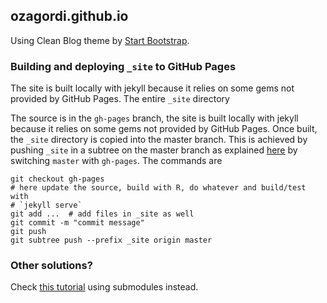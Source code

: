 ## ozagordi.github.io

Using Clean Blog theme by [Start Bootstrap](http://startbootstrap.com/).

### Building and deploying `_site` to GitHub Pages

The site is built locally with jekyll because it relies on some gems not
provided by GitHub Pages. The entire `_site` directory

The source is in the `gh-pages` branch, the site is built locally with jekyll
because it relies on some gems not provided by GitHub Pages. Once built,
the `_site` directory is copied into the master branch. This is achieved by
pushing `_site` in a subtree on the master branch as explained
[here](https://gist.github.com/cobyism/4730490) by switching `master` with
`gh-pages`. The commands are

    git checkout gh-pages
    # here update the source, build with R, do whatever and build/test with
    # `jekyll serve`
    git add ...  # add files in _site as well
    git commit -m "commit message"
    git push
    git subtree push --prefix _site origin master

### Other solutions?

Check [this tutorial](http://blog.blindgaenger.net/generate_github_pages_in_a_submodule.html) using submodules instead.
